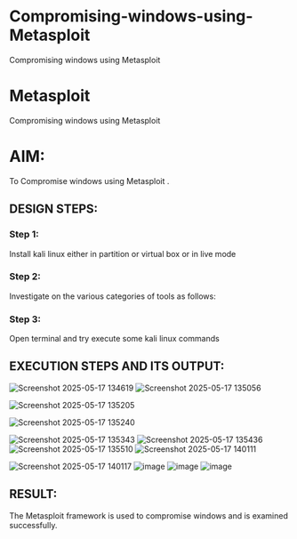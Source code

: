 # Compromising-windows-using-Metasploit
Compromising windows using Metasploit
# Metasploit
Compromising windows using Metasploit

# AIM:

To Compromise windows using Metasploit .

## DESIGN STEPS:

### Step 1:

Install kali linux either in partition or virtual box or in live mode

### Step 2:

Investigate on the various categories of tools as follows:

### Step 3:

Open terminal and try execute some kali linux commands

## EXECUTION STEPS AND ITS OUTPUT:
![Screenshot 2025-05-17 134619](https://github.com/user-attachments/assets/c093655e-0989-4eb3-98e5-c042c1cda3d9)
![Screenshot 2025-05-17 135056](https://github.com/user-attachments/assets/0f0ca97f-e473-405f-bb33-e6738d7d2049)

![Screenshot 2025-05-17 135205](https://github.com/user-attachments/assets/757d7b7e-56c9-4c78-9e49-4766d63c28fa)

![Screenshot 2025-05-17 135240](https://github.com/user-attachments/assets/75372f68-8931-4df9-b8bf-c7a22661bbb9)

![Screenshot 2025-05-17 135343](https://github.com/user-attachments/assets/38296299-b395-459e-8a39-987bc38fbdb4)
![Screenshot 2025-05-17 135436](https://github.com/user-attachments/assets/e7f3583a-e817-41ca-9acc-54a04136eb33)
![Screenshot 2025-05-17 135510](https://github.com/user-attachments/assets/debec4f8-1c7a-47e3-96d6-e7fc2a926016)
![Screenshot 2025-05-17 140111](https://github.com/user-attachments/assets/46f0141b-8d25-454d-b97d-3cc458877e81)

![Screenshot 2025-05-17 140117](https://github.com/user-attachments/assets/1486236b-c557-4995-b3dd-48439728a0b8)
![image](https://github.com/user-attachments/assets/1da5f416-47d2-4328-8636-35f1a9264f2f)
![image](https://github.com/user-attachments/assets/12d9ca46-699a-4b5b-8cbb-f76709fcc349)
![image](https://github.com/user-attachments/assets/1ba444fa-82d6-4671-a1a1-0920e89a7f78)



## RESULT:
The Metasploit framework is  used to compromise windows and is examined successfully.
